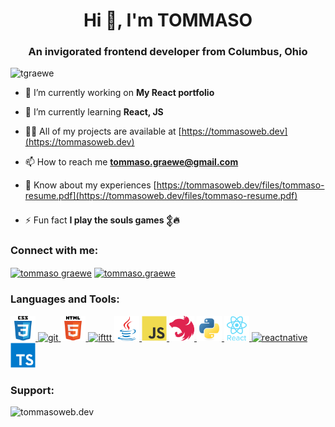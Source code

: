 <h1 align="center">Hi 👋, I'm TOMMASO</h1>
<h3 align="center">An invigorated frontend developer from Columbus, Ohio</h3>

<p align="left"> <img src="https://komarev.com/ghpvc/?username=tgraewe&label=Profile%20views&color=0e75b6&style=flat" alt="tgraewe" /> </p>

- 🔭 I’m currently working on **My React portfolio**

- 🌱 I’m currently learning **React, JS**

- 👨‍💻 All of my projects are available at [https://tommasoweb.dev](https://tommasoweb.dev)

- 📫 How to reach me **tommaso.graewe@gmail.com**

- 📄 Know about my experiences [https://tommasoweb.dev/files/tommaso-resume.pdf](https://tommasoweb.dev/files/tommaso-resume.pdf)

- ⚡ Fun fact **I play the souls games 𒉭🔥**

<h3 align="left">Connect with me:</h3>
<p align="left">
<a href="https://www.linkedin.com/in/tommaso-graewe" target="blank"><img align="center" src="https://raw.githubusercontent.com/rahuldkjain/github-profile-readme-generator/master/src/images/icons/Social/linked-in-alt.svg" alt="tommaso graewe" height="30" width="40" /></a>
<a href="https://instagram.com/tommaso.graewe" target="blank"><img align="center" src="https://raw.githubusercontent.com/rahuldkjain/github-profile-readme-generator/master/src/images/icons/Social/instagram.svg" alt="tommaso.graewe" height="30" width="40" /></a>
</p>

<h3 align="left">Languages and Tools:</h3>
<p align="left"> <a href="https://www.w3schools.com/css/" target="_blank" rel="noreferrer"> <img src="https://raw.githubusercontent.com/devicons/devicon/master/icons/css3/css3-original-wordmark.svg" alt="css3" width="40" height="40"/> </a> <a href="https://git-scm.com/" target="_blank" rel="noreferrer"> <img src="https://www.vectorlogo.zone/logos/git-scm/git-scm-icon.svg" alt="git" width="40" height="40"/> </a> <a href="https://www.w3.org/html/" target="_blank" rel="noreferrer"> <img src="https://raw.githubusercontent.com/devicons/devicon/master/icons/html5/html5-original-wordmark.svg" alt="html5" width="40" height="40"/> </a> <a href="https://ifttt.com/" target="_blank" rel="noreferrer"> <img src="https://www.vectorlogo.zone/logos/ifttt/ifttt-ar21.svg" alt="ifttt" width="40" height="40"/> </a> <a href="https://www.java.com" target="_blank" rel="noreferrer"> <img src="https://raw.githubusercontent.com/devicons/devicon/master/icons/java/java-original.svg" alt="java" width="40" height="40"/> </a> <a href="https://developer.mozilla.org/en-US/docs/Web/JavaScript" target="_blank" rel="noreferrer"> <img src="https://raw.githubusercontent.com/devicons/devicon/master/icons/javascript/javascript-original.svg" alt="javascript" width="40" height="40"/> </a> <a href="https://nestjs.com/" target="_blank" rel="noreferrer"> <img src="https://raw.githubusercontent.com/devicons/devicon/master/icons/nestjs/nestjs-plain.svg" alt="nestjs" width="40" height="40"/> </a> <a href="https://www.python.org" target="_blank" rel="noreferrer"> <img src="https://raw.githubusercontent.com/devicons/devicon/master/icons/python/python-original.svg" alt="python" width="40" height="40"/> </a> <a href="https://reactjs.org/" target="_blank" rel="noreferrer"> <img src="https://raw.githubusercontent.com/devicons/devicon/master/icons/react/react-original-wordmark.svg" alt="react" width="40" height="40"/> </a> <a href="https://reactnative.dev/" target="_blank" rel="noreferrer"> <img src="https://reactnative.dev/img/header_logo.svg" alt="reactnative" width="40" height="40"/> </a> <a href="https://www.typescriptlang.org/" target="_blank" rel="noreferrer"> <img src="https://raw.githubusercontent.com/devicons/devicon/master/icons/typescript/typescript-original.svg" alt="typescript" width="40" height="40"/> </a> </p>

<h3 align="left">Support:</h3>
<p><a href="https://www.buymeacoffee.com/tommasoweb.dev"> <img align="left" src="https://cdn.buymeacoffee.com/buttons/v2/default-yellow.png" height="50" width="210" alt="tommasoweb.dev" /></a></p><br><br>

